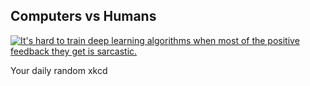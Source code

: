 ## Computers vs Humans
[![It's hard to train deep learning algorithms when most of the positive feedback they get is sarcastic.](https://imgs.xkcd.com/comics/computers_vs_humans.png)](https://xkcd.com/1875/ "It's hard to train deep learning algorithms when most of the positive feedback they get is sarcastic.")

Your daily random xkcd
